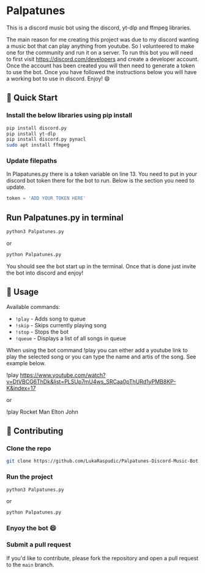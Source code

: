 # Palpatunes

This is a discord music bot using the discord, yt-dlp and ffmpeg libraries.

The main reason for me creating this project was due to my discord wanting a music bot that can play anything from youtube. So I volunteered to make one for the community and run it on a server. To run this bot you will need to first visit https://discord.com/developers and create a developer account. Once the account has been created you will then need to generate a token to use the bot. Once you have followed the instructions below you will have a working bot to use in discord. Enjoy! 😄

## 🚀 Quick Start

### Install the below libraries using pip install

```bash
pip install discord.py
pip install yt-dlp
pip install discord.py pynacl
sudo apt install ffmpeg
```

### Update filepaths

In Plapatunes.py there is a token variable on line 13. You need to put in your discord bot token there for the bot to run. Below is the section you need to update.

```python
token = 'ADD YOUR TOKEN HERE'
```

## Run Palpatunes.py in terminal

```bash
python3 Palpatunes.py
```
or
```bash
python Palpatunes.py
```
You should see the bot start up in the terminal. Once that is done just invite the bot into discord and enjoy!

## 📖 Usage

Available commands:

* `!play` - Adds song to queue
* `!skip` - Skips currently playing song
* `!stop` - Stops the bot
* `!queue` - Displays a list of all songs in queue

When using the bot command !play you can either add a youtube link to play the selected song or you can type the name and artis of the song. See example below.

!play https://www.youtube.com/watch?v=DtVBCG6ThDk&list=PLSUp7mU4ws_SRCaa0pThURd1yPMB8KP-K&index=17

or

!play Rocket Man Elton John

## 🤝 Contributing

### Clone the repo

```bash
git clone https://github.com/LukaRaspudic/Palpatunes-Discord-Music-Bot
```

### Run the project

```bash
python3 Palpatunes.py
```
or
```bash
python Palpatunes.py
```

### Enyoy the bot 😄

### Submit a pull request

If you'd like to contribute, please fork the repository and open a pull request to the `main` branch.